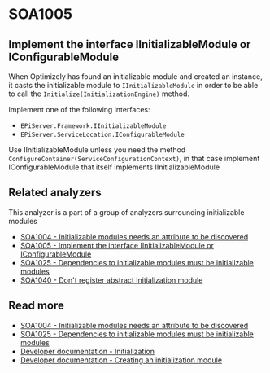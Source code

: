 # SOA1005

## Implement the interface IInitializableModule or IConfigurableModule

When Optimizely has found an initializable module and created an instance, it
casts the initializable module to `IInitializableModule` in order to be 
able to call the `Initialize(InitializationEngine)` method.

Implement one of the following interfaces:

- `EPiServer.Framework.IInitializableModule`
- `EPiServer.ServiceLocation.IConfigurableModule`

Use IInitializableModule unless you need the method `ConfigureContainer(ServiceConfigurationContext)`,
in that case implement IConfigurableModule that itself implements IInitializableModule

## Related analyzers

This analyzer is a part of a group of analyzers surrounding
initializable modules

- [SOA1004 - Initializable modules needs an attribute to be discovered](https://github.com/Stekeblad/stekeblad.optimizely.analyzers/blob/master/doc/Analyzers/SOA1004.md)
- [SOA1005 - Implement the interface IInitializableModule or IConfigurableModule](https://github.com/Stekeblad/stekeblad.optimizely.analyzers/blob/master/doc/Analyzers/SOA1005.md)
- [SOA1025 - Dependencies to initializable modules must be initializable modules](https://github.com/Stekeblad/stekeblad.optimizely.analyzers/blob/master/doc/Analyzers/SOA1025.md)
- [SOA1040 - Don't register abstract Initialization module](https://github.com/Stekeblad/stekeblad.optimizely.analyzers/blob/master/doc/Analyzers/SOA1040.md)

## Read more
- [SOA1004 - Initializable modules needs an attribute to be discovered](https://github.com/Stekeblad/stekeblad.optimizely.analyzers/blob/master/doc/Analyzers/SOA1004.md)
- [SOA1025 - Dependencies to initializable modules must be initializable modules](https://github.com/Stekeblad/stekeblad.optimizely.analyzers/blob/master/doc/Analyzers/SOA1025.md)
- [Developer documentation - Initialization](https://docs.developers.optimizely.com/content-cloud/v12.0.0-content-cloud/docs/initialization)
- [Developer documentation - Creating an initialization module](https://docs.developers.optimizely.com/content-cloud/v12.0.0-content-cloud/docs/creating-an-initialization-module)